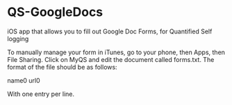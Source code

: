 QS-GoogleDocs
=============

iOS app that allows you to fill out Google Doc Forms, for Quantified Self logging

To manually manage your form in iTunes, go to your phone, then Apps, then File Sharing. Click on MyQS and edit the document called forms.txt.
The format of the file should be as follows:

name0 url0

With one entry per line.
